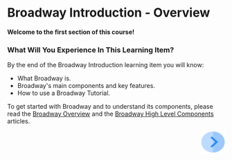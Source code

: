 # Broadway Introduction - Overview

**Welcome to the first section of this course!**

 

### What Will You Experience In This Learning Item?

By the end of the Broadway Introduction learning item you will know:

- What Broadway is.
- Broadway's main components and key features.
- How to use a Broadway Tutorial.

To get started with Broadway and to understand its components, please read the [Broadway Overview](/articles/19_Broadway/01_broadway_overview.md) and the [Broadway High Level Components](/articles/19_Broadway/02_broadway_high_level_components.md) articles. 


[<img align="right" width="60" height="54" src="/articles/images/Next.png">](04_broadway_tutorials.md)

